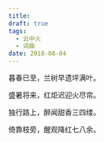 ```yaml
---
title: 
draft: true
tags:
  - 云中火
  - 词曲
date: 2018-08-04
---
```

暮春已至，兰树早遗坪满叶。

盛暑将来，红炬迟迎火尽帘。

独行路上，醉闻甜香三四缕。

倚靠枝旁，醒观降红七八余。